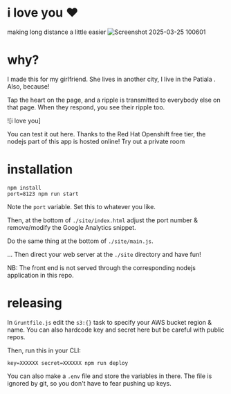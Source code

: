 # i love you :heart:
making long distance a little easier
![Screenshot 2025-03-25 100601](https://github.com/user-attachments/assets/7805e40f-5eed-4485-b701-3eb61bcec817)

# why?

I made this for my girlfriend. She lives in another city, I live in the Patiala . Also, because!

Tap the heart on the page, and a ripple is transmitted to everybody else on that page. When they respond, you see their ripple too.



![i love you]



You can test it out here. Thanks to the Red Hat Openshift free tier, the nodejs part of this app is hosted online!
Try out a private room

# installation

    npm install
    port=8123 npm run start

Note the `port` variable. Set this to whatever you like.

Then, at the bottom of `./site/index.html` adjust the port number & remove/modify the Google Analytics snippet.

Do the same thing at the bottom of `./site/main.js`.

... Then direct your web server at the `./site` directory and have fun!

NB: The front end is not served through the corresponding nodejs application in this repo.

# releasing
In `Gruntfile.js` edit the `s3:{}` task to specify your AWS bucket region & name. You can also hardcode key and secret here but be careful with public repos.

Then, run this in your CLI:

    key=XXXXXX secret=XXXXXX npm run deploy

You can also make a `.env` file and store the variables in there. The file is ignored by git, so you don't have to fear pushing up keys.
